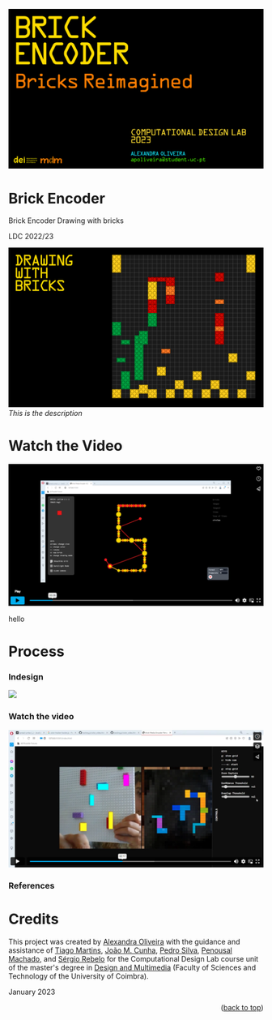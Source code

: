 <a name="readme-top"></a>

![](images/01.png)


# Brick Encoder
Brick Encoder 
Drawing with bricks

LDC 2022/23

![](images/02.gif)
*This is the description*


# Watch the Video

[![Watch the video](images/videocover1.png)](https://vimeo.com/787128781)


hello 


# Process
### Indesign
![](images/indesign.gif)
### Watch the video
[![Watch the video](images/videocover2.png)](https://vimeo.com/787131355)


### References



# Credits
This project was created by [Alexandra Oliveira](http://alexandraoliveira.pt/) 
with the guidance and assistance of 
[Tiago Martins](http://cdv.dei.uc.pt/people/tiago-martins/), 
[João M. Cunha](https://cdv.dei.uc.pt/authors/joao-cunha/),
[Pedro Silva](https://cdv.dei.uc.pt/authors/pedro-silva/),
[Penousal Machado](https://cdv.dei.uc.pt/authors/penousal-machado/), and
[Sérgio Rebelo](https://cdv.dei.uc.pt/authors/sergio-rebelo/) 
for the Computational Design Lab course unit of the master's degree in [Design and Multimedia](https://dm.dei.uc.pt) 
(Faculty of Sciences and Technology of the University of Coimbra).

January 2023

<p align="right">(<a href="#readme-top">back to top</a>)</p>
